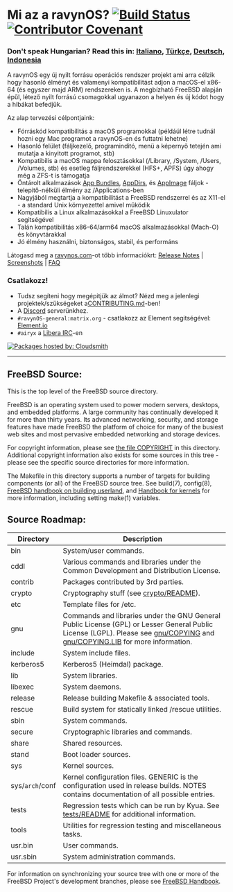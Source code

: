 # Mi az a ravynOS? [![Build Status](https://api.cirrus-ci.com/github/ravynsoft/ravynos.svg?branch=main)](https://cirrus-ci.com/github/ravynsoft/ravynos) [![Contributor Covenant](https://img.shields.io/badge/Contributor%20Covenant-2.1-4baaaa.svg)](CODE_OF_CONDUCT.md)
### Don't speak Hungarian? Read this in: [Italiano](README.IT.md), [Türkçe](README_TR.md), [Deutsch](README.DE.md), [Indonesia](README.ID.md)

A ravynOS egy új nyilt forrásu operációs rendszer projekt ami arra célzik hogy hasonló élményt és valamenyi kompatibilitást adjon a macOS-el x86-64 (és egyszer majd ARM) rendszereken is. A megbízható FreeBSD alapján épűl, létező nyilt forrású csomagokkal ugyanazon a helyen és új kódot hogy a hibákat befedjük.

Az alap tervezési célpontjaink:
- Fórráskód kompatibilitás a macOS programokkal (példáúl létre tudnál hozni egy Mac programot a ravynOS-en és futtatni lehetne)
- Hasonló felület (fáljkezelő, programinditó, menü a képernyő tetején ami mutatja a kinyitott programot, stb)
- Kompatibilis a macOS mappa felosztásokkal (/Library, /System, /Users, /Volumes, stb) és esetleg fáljrendszerekkel (HFS+, APFS) úgy ahogy még a ZFS-t is támogatja
- Öntárolt alkalmazások [App Bundles](https://developer.apple.com/documentation/foundation/bundle), [AppDirs](https://github.com/AppImage/AppImageKit/wiki/AppDir), és [AppImage](https://github.com/AppImage) fáljok - telepitő-nélküli élmény az /Applications-ben
- Nagyjából megtartja a kompatibilitást a FreeBSD rendszerrel és az X11-el - a standard Unix környezettel amivel működik
- Kompatibilis a Linux alkalmazásokkal a FreeBSD Linuxulator segitségével
- Talán kompatibilitás x86-64/arm64 macOS alkalmazásokkal (Mach-O) és könyvtárakkal 
- Jó élmény használni, biztonságos, stabil, és performáns

Látogasd meg a [ravynos.com](https://ravynos.com/)-ot több informaciókrt: [Release Notes](https://ravynos.com/releases.html) | [Screenshots](https://ravynos.com/screenshots.html) | [FAQ](https://ravynos.com/faq.html)

### Csatlakozz!

* Tudsz segíteni hogy megépitjük az álmot? Nézd meg a jelenlegi projektek/szükségeket a[CONTRIBUTING.md](CONTRIBUTING.md)-ben!
* A [Discord](https://discord.com/invite/8caJbAGNwY) serverünkhez.
* `#ravynOS-general:matrix.org` - csatlakozz az Element segitségével: [Element.io](https://app.element.io/#/room/%23ravynOS-general:matrix.org)
* `#airyx` a [Libera IRC](https://web.libera.chat/?channel=#airyx)-en

[![Packages hosted by: Cloudsmith](https://img.shields.io/badge/OSS%20hosting%20by-cloudsmith-blue?logo=cloudsmith&style=flat-square)](https://cloudsmith.com)

---

FreeBSD Source:
---------------
This is the top level of the FreeBSD source directory.

FreeBSD is an operating system used to power modern servers, desktops, and embedded platforms.
A large community has continually developed it for more than thirty years.
Its advanced networking, security, and storage features have made FreeBSD the platform of choice for many of the busiest web sites and most pervasive embedded networking and storage devices.

For copyright information, please see [the file COPYRIGHT](COPYRIGHT) in this directory.
Additional copyright information also exists for some sources in this tree - please see the specific source directories for more information.

The Makefile in this directory supports a number of targets for building components (or all) of the FreeBSD source tree.
See build(7), config(8), [FreeBSD handbook on building userland](https://docs.freebsd.org/en/books/handbook/cutting-edge/#makeworld), and [Handbook for kernels](https://docs.freebsd.org/en/books/handbook/kernelconfig/) for more information, including setting make(1) variables.

Source Roadmap:
---------------
| Directory | Description |
| --------- | ----------- |
| bin | System/user commands. |
| cddl | Various commands and libraries under the Common Development and Distribution License. |
| contrib | Packages contributed by 3rd parties. |
| crypto | Cryptography stuff (see [crypto/README](crypto/README)). |
| etc | Template files for /etc. |
| gnu | Commands and libraries under the GNU General Public License (GPL) or Lesser General Public License (LGPL). Please see [gnu/COPYING](gnu/COPYING) and [gnu/COPYING.LIB](gnu/COPYING.LIB) for more information. |
| include | System include files. |
| kerberos5 | Kerberos5 (Heimdal) package. |
| lib | System libraries. |
| libexec | System daemons. |
| release | Release building Makefile & associated tools. |
| rescue | Build system for statically linked /rescue utilities. |
| sbin | System commands. |
| secure | Cryptographic libraries and commands. |
| share | Shared resources. |
| stand | Boot loader sources. |
| sys | Kernel sources. |
| sys/`arch`/conf | Kernel configuration files. GENERIC is the configuration used in release builds. NOTES contains documentation of all possible entries. |
| tests | Regression tests which can be run by Kyua.  See [tests/README](tests/README) for additional information. |
| tools | Utilities for regression testing and miscellaneous tasks. |
| usr.bin | User commands. |
| usr.sbin | System administration commands. |

For information on synchronizing your source tree with one or more of the FreeBSD Project's development branches, please see [FreeBSD Handbook](https://docs.freebsd.org/en/books/handbook/cutting-edge/#current-stable).
